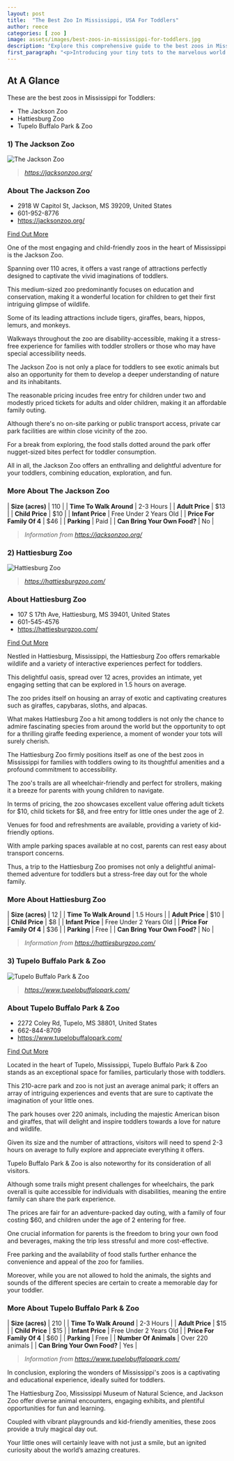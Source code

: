 ```yaml
---
layout: post
title:  "The Best Zoo In Mississippi, USA For Toddlers"
author: reece
categories: [ zoo ]
image: assets/images/best-zoos-in-mississippi-for-toddlers.jpg
description: "Explore this comprehensive guide to the best zoos in Mississippi. Discover wildlife, interactive exhibits, conservation efforts, and exciting family-friendly events offered by these incredible institutions. Perfect content for animal lovers, families, and adventurers."
first_paragraph: "<p>Introducing your tiny tots to the marvelous world of animals is an exciting adventure.</p><p>However, not all zoos are equally suited for the pint-sized patrons.</p><p>That's why we're zooming in on the magnificent state of Mississippi to explore the best zoos for toddlers.</p><p>With a carefully curated selection of facilities offering interactive exhibits, kid-friendly amenities, and hands-on learning experiences, these zoos will make your child’s day both fun-filled and educational.</p><p>Whether your little one is an aspiring zoologist or simply an avid lover of furry friends, read on to discover the ideal backdrop for their next wild outing.</p>"
---
```


<div class="overview" markdown="1"> 

## At A Glance

These are the best zoos in Mississippi for Toddlers:

- The Jackson Zoo
- Hattiesburg Zoo
- Tupelo Buffalo Park & Zoo


</div>


### 1) The Jackson Zoo

![The Jackson Zoo](assets/images/zoos/jacksonzoo.jpg)

> *https://jacksonzoo.org/* 



<div class="find-out-more" markdown="1">

### About The Jackson Zoo

- 2918 W Capitol St, Jackson, MS 39209, United States
- 601-952-8776
- <a href="https://jacksonzoo.org/">https://jacksonzoo.org/</a>



<a class="subscribe btn" href="https://jacksonzoo.org/">Find Out More</a>

</div>


One of the most engaging and child-friendly zoos in the heart of Mississippi is the Jackson Zoo. 

Spanning over 110 acres, it offers a vast range of attractions perfectly designed to captivate the vivid imaginations of toddlers. 

This medium-sized zoo predominantly focuses on education and conservation, making it a wonderful location for children to get their first intriguing glimpse of wildlife. 

Some of its leading attractions include tigers, giraffes, bears, hippos, lemurs, and monkeys. 

Walkways throughout the zoo are disability-accessible, making it a stress-free experience for families with toddler strollers or those who may have special accessibility needs.

The Jackson Zoo is not only a place for toddlers to see exotic animals but also an opportunity for them to develop a deeper understanding of nature and its inhabitants. 

The reasonable pricing incudes free entry for children under two and modestly priced tickets for adults and older children, making it an affordable family outing. 

Although there's no on-site parking or public transport access, private car park facilities are within close vicinity of the zoo. 

For a break from exploring, the food stalls dotted around the park offer nugget-sized bites perfect for toddler consumption. 

All in all, the Jackson Zoo offers an enthralling and delightful adventure for your toddlers, combining education, exploration, and fun.
<div class="overview" markdown="1" id="wyntk-the-jackson-zoo"> 

### More About The Jackson Zoo
    

| **Size (acres)** | 110 |
| **Time To Walk Around** | 2-3 Hours |
| **Adult Price** | $13 |
| **Child Price** | $10 |
| **Infant Price** | Free Under 2 Years Old |
| **Price For Family Of 4** | $46 |
| **Parking** | Paid |
| **Can Bring Your Own Food?** | No |


> *Information from https://jacksonzoo.org/* 



</div>



### 2) Hattiesburg Zoo

![Hattiesburg Zoo](assets/images/zoos/hattiesburgzoo.jpg)

> *https://hattiesburgzoo.com/* 



<div class="find-out-more" markdown="1">

### About Hattiesburg Zoo

- 107 S 17th Ave, Hattiesburg, MS 39401, United States
- 601-545-4576
- <a href="https://hattiesburgzoo.com/">https://hattiesburgzoo.com/</a>



<a class="subscribe btn" href="https://hattiesburgzoo.com/">Find Out More</a>

</div>


Nestled in Hattiesburg, Mississippi, the Hattiesburg Zoo offers remarkable wildlife and a variety of interactive experiences perfect for toddlers. 

This delightful oasis, spread over 12 acres, provides an intimate, yet engaging setting that can be explored in 1.5 hours on average. 

The zoo prides itself on housing an array of exotic and captivating creatures such as giraffes, capybaras, sloths, and alpacas. 

What makes Hattiesburg Zoo a hit among toddlers is not only the chance to admire fascinating species from around the world but the opportunity to opt for a thrilling giraffe feeding experience, a moment of wonder your tots will surely cherish.

The Hattiesburg Zoo firmly positions itself as one of the best zoos in Mississippi for families with toddlers owing to its thoughtful amenities and a profound commitment to accessibility. 

The zoo's trails are all wheelchair-friendly and perfect for strollers, making it a breeze for parents with young children to navigate. 

In terms of pricing, the zoo showcases excellent value offering adult tickets for $10, child tickets for $8, and free entry for little ones under the age of 2. 

Venues for food and refreshments are available, providing a variety of kid-friendly options. 

With ample parking spaces available at no cost, parents can rest easy about transport concerns. 

Thus, a trip to the Hattiesburg Zoo promises not only a delightful animal-themed adventure for toddlers but a stress-free day out for the whole family.
<div class="overview" markdown="1" id="wyntk-hattiesburg-zoo"> 

### More About Hattiesburg Zoo
    

| **Size (acres)** | 12 |
| **Time To Walk Around** | 1.5 Hours |
| **Adult Price** | $10 |
| **Child Price** | $8 |
| **Infant Price** | Free Under 2 Years Old |
| **Price For Family Of 4** | $36 |
| **Parking** | Free |
| **Can Bring Your Own Food?** | No |


> *Information from https://hattiesburgzoo.com/* 



</div>



### 3) Tupelo Buffalo Park & Zoo

![Tupelo Buffalo Park & Zoo](assets/images/zoos/tupelobuffalopark.jpg)

> *https://www.tupelobuffalopark.com/* 



<div class="find-out-more" markdown="1">

### About Tupelo Buffalo Park & Zoo

- 2272 Coley Rd, Tupelo, MS 38801, United States
- 662-844-8709
- <a href="https://www.tupelobuffalopark.com/">https://www.tupelobuffalopark.com/</a>



<a class="subscribe btn" href="https://www.tupelobuffalopark.com/">Find Out More</a>

</div>


Located in the heart of Tupelo, Mississippi, Tupelo Buffalo Park & Zoo stands as an exceptional space for families, particularly those with toddlers. 

This 210-acre park and zoo is not just an average animal park; it offers an array of intriguing experiences and events that are sure to captivate the imagination of your little ones. 

The park houses over 220 animals, including the majestic American bison and giraffes, that will delight and inspire toddlers towards a love for nature and wildlife. 

Given its size and the number of attractions, visitors will need to spend 2-3 hours on average to fully explore and appreciate everything it offers. 



Tupelo Buffalo Park & Zoo is also noteworthy for its consideration of all visitors. 

Although some trails might present challenges for wheelchairs, the park overall is quite accessible for individuals with disabilities, meaning the entire family can share the park experience. 

The prices are fair for an adventure-packed day outing, with a family of four costing $60, and children under the age of 2 entering for free. 

One crucial information for parents is the freedom to bring your own food and beverages, making the trip less stressful and more cost-effective. 

Free parking and the availability of food stalls further enhance the convenience and appeal of the zoo for families. 

Moreover, while you are not allowed to hold the animals, the sights and sounds of the different species are certain to create a memorable day for your toddler.
<div class="overview" markdown="1" id="wyntk-tupelo-buffalo-park--zoo"> 

### More About Tupelo Buffalo Park & Zoo
    

| **Size (acres)** | 210 |
| **Time To Walk Around** | 2-3 Hours |
| **Adult Price** | $15 |
| **Child Price** | $15 |
| **Infant Price** | Free Under 2 Years Old |
| **Price For Family Of 4** | $60 |
| **Parking** | Free |
| **Number Of Animals** | Over 220 animals |
| **Can Bring Your Own Food?** | Yes |


> *Information from https://www.tupelobuffalopark.com/* 



</div>


In conclusion, exploring the wonders of Mississippi's zoos is a captivating and educational experience, ideally suited for toddlers. 

The Hattiesburg Zoo, Mississippi Museum of Natural Science, and Jackson Zoo offer diverse animal encounters, engaging exhibits, and plentiful opportunities for fun and learning. 

Coupled with vibrant playgrounds and kid-friendly amenities, these zoos provide a truly magical day out. 

Your little ones will certainly leave with not just a smile, but an ignited curiosity about the world’s amazing creatures.